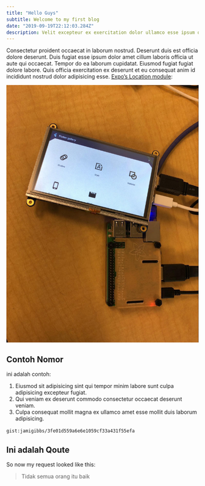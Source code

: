 ```yaml
---
title: "Hello Guys"
subtitle: Welcome to my first blog
date: "2019-09-19T22:12:03.284Z"
description: Velit excepteur ex exercitation dolor ullamco esse ipsum quis minim enim veniam proident.
---
```


Consectetur proident occaecat in laborum nostrud. Deserunt duis est officia dolore deserunt. Duis fugiat esse ipsum dolor amet cillum laboris officia ut aute qui occaecat. Tempor do ea laborum cupidatat. Eiusmod fugiat fugiat dolore labore. Quis officia exercitation ex deserunt et eu consequat anim id incididunt nostrud dolor adipisicing esse. [Expo’s Location module](https://docs.expo.io/versions/latest/sdk/location):

![App screenshots](./contoh.jpeg)

## Contoh Nomor

ini adalah contoh:

1. Eiusmod sit adipisicing sint qui tempor minim labore sunt culpa adipisicing excepteur fugiat.
2. Qui veniam ex deserunt commodo consectetur occaecat deserunt veniam.
3. Culpa consequat mollit magna ex ullamco amet esse mollit duis laborum adipisicing.

`gist:jamigibbs/3fe01d559a6e6e1059cf33a431f55efa`

## Ini adalah Qoute

So now my request looked like this:

> Tidak semua orang itu baik
